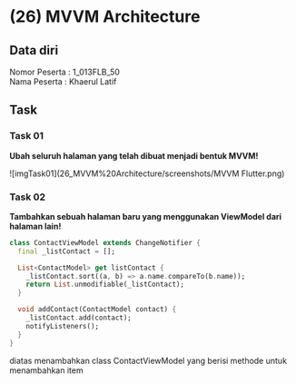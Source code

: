 # (26) MVVM Architecture
## Data diri 
Nomor Peserta : 1_013FLB_50  <br />
Nama Peserta : Khaerul Latif

## Task
### Task 01
**Ubah seluruh halaman yang telah dibuat menjadi bentuk MVVM!**

![imgTask01](26_MVVM%20Architecture/screenshots/MVVM Flutter.png)

### Task 02
**Tambahkan sebuah halaman baru yang menggunakan ViewModel dari halaman lain!** 
```dart
class ContactViewModel extends ChangeNotifier {
  final _listContact = [];

  List<ContactModel> get listContact {
    _listContact.sort((a, b) => a.name.compareTo(b.name));
    return List.unmodifiable(_listContact);
  }

  void addContact(ContactModel contact) {
    _listContact.add(contact);
    notifyListeners();
  }
}
```
diatas menambahkan class ContactViewModel yang berisi methode untuk menambahkan item